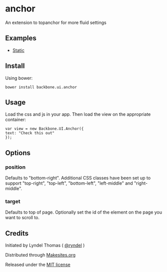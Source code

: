 anchor
======

An extension to topanchor for more fluid settings

## Examples

* [Static](http://rawgithub.com/backbone-ui/anchor/master/examples/static.html)


## Install

Using bower:
```
bower install backbone.ui.anchor
```


## Usage

Load the css and js in your app. Then load the view on the appropriate container:
```
var view = new Backbone.UI.Anchor({
text: "Check this out"
});
```

## Options

### position 
Defaults to "bottom-right". Additional CSS classes have been set up to support "top-right", "top-left", "bottom-left", "left-middle" and "right-middle".


### target
Defaults to top of page.
Optionally set the id of the element on the page you want to scroll to.

## Credits

Initiated by Lyndel Thomas ( [@ryndel](http://github.com/ryndel) )

Distributed through [Makesites.org](http://makesites.org/)

Released under the [MIT license](http://makesites.org/licenses/MIT)


